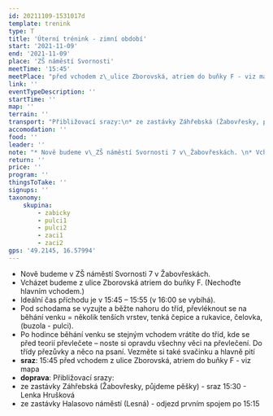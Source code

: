 ```yaml
---
id: 20211109-1531017d
template: trenink
type: T
title: 'Úterní trénink - zimní období'
start: '2021-11-09'
end: '2021-11-09'
place: 'ZŠ náměstí Svornosti'
meetTime: '15:45'
meetPlace: "před vchodem z\_ulice Zborovská, atriem do buňky F - viz mapa"
link: ''
eventTypeDescription: ''
startTime: ''
map: ''
terrain: ''
transport: "Přibližovací srazy:\n* ze zastávky Záhřebská (Žabovřesky, půjdeme pěšky) - sraz 15:30 -  Lenka Hrušková\n* ze zastávky Halasovo náměstí (Lesná) - odjezd prvním spojem po 15:15"
accomodation: ''
food: ''
leader: ''
note: "* Nově budeme v\_ZŠ náměstí Svornosti 7 v\_Žabovřeskách. \n* Vcházet budeme z\_ulice Zborovská atriem do buňky F. (Nechoďte hlavním vchodem.) \n* Ideální čas příchodu je v\_15:45 – 15:55 (v 16:00 se vybíhá).\n* Pod schodama se vyzujte a běžte nahoru do tříd, převléknout se na běhání venku = několik tenších vrstev, tenká čepice a rukavice, čelovka, (buzola - pulci).\n* Po hodince běhání venku se stejným vchodem vrátíte do tříd, kde se před teorií převlečete – noste si opravdu všechny věci na převlečení. Do třídy přezůvky a něco na psaní. Vezměte si také svačinku a hlavně pití"
return: ''
price: ''
program: ''
thingsToTake: ''
signups: ''
taxonomy:
    skupina:
        - zabicky
        - pulci1
        - pulci2
        - zaci1
        - zaci2
gps: '49.2145, 16.57994'
---
```


* Nově budeme v ZŠ náměstí Svornosti 7 v Žabovřeskách. 
* Vcházet budeme z ulice Zborovská atriem do buňky F. (Nechoďte hlavním vchodem.) 
* Ideální čas příchodu je v 15:45 – 15:55 (v 16:00 se vybíhá).
* Pod schodama se vyzujte a běžte nahoru do tříd, převléknout se na běhání venku = několik tenších vrstev, tenká čepice a rukavice, čelovka, (buzola - pulci).
* Po hodince běhání venku se stejným vchodem vrátíte do tříd, kde se před teorií převlečete – noste si opravdu všechny věci na převlečení. Do třídy přezůvky a něco na psaní. Vezměte si také svačinku a hlavně pití
* **sraz**: 15:45 před vchodem z ulice Zborovská, atriem do buňky F - viz mapa
* **doprava**: Přibližovací srazy:
* ze zastávky Záhřebská (Žabovřesky, půjdeme pěšky) - sraz 15:30 -  Lenka Hrušková
* ze zastávky Halasovo náměstí (Lesná) - odjezd prvním spojem po 15:15
